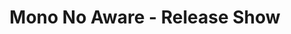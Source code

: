 ---
layout: post
title: Mono No Aware - Release Show
description: Live! Album Release Show! January 29th, 2021 @ 8pm.  An acoustic performance of "Mono No Aware".
embed_player:
  type: youtube
  src: -az2e9iokE0
---